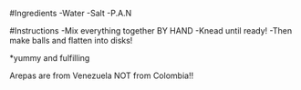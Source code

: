 #Ingredients
-Water
-Salt
-P.A.N

#Instructions
-Mix everything together BY HAND
-Knead until ready!
-Then make balls and flatten into disks!


*yummy and fulfilling

Arepas are from Venezuela NOT from Colombia!!

